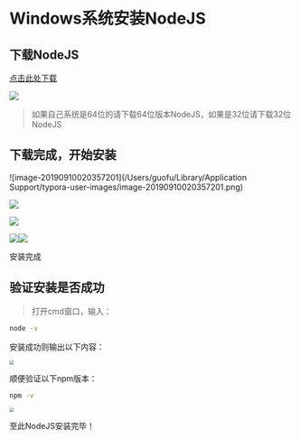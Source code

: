 # Windows系统安装NodeJS

## 下载NodeJS

[点击此处下载](https://nodejs.org/en/download/)

![](https://gitee.com/TangHanF/pic/raw/master/43dlsG.png)

> 如果自己系统是64位的请下载64位版本NodeJS，如果是32位请下载32位NodeJS

## 下载完成，开始安装

![image-20190910020357201](/Users/guofu/Library/Application Support/typora-user-images/image-20190910020357201.png)

![](https://gitee.com/TangHanF/pic/raw/master/Biv13x.png)

![](https://gitee.com/TangHanF/pic/raw/master/TtWNRi.png)

![](https://gitee.com/TangHanF/pic/raw/master/1fj9EN.png)![](https://gitee.com/TangHanF/pic/raw/master/9RctpT.png)

安装完成

## 验证安装是否成功

> 打开cmd窗口，输入：

```bash
node -v
```

安装成功则输出以下内容：

<img src="https://gitee.com/TangHanF/pic/raw/master/SityEC.png" style="zoom:50%;" />

顺便验证以下npm版本：

```bash
npm -v
```

<img src="https://gitee.com/TangHanF/pic/raw/master/cSq8nM.png" style="zoom:50%;" />

至此NodeJS安装完毕！